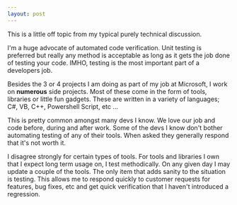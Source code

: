 ```yaml
---
layout: post
---
```

This is a little off topic from my typical purely technical discussion.

I'm a huge advocate of automated code verification.  Unit testing is preferred but really any method is acceptable as long as it gets the job done of testing your code.  IMHO, testing is the most important part of a developers job.  

Besides the 3 or 4 projects I am doing as part of my job at Microsoft, I work on **numerous** side projects.  Most of these come in the form of tools, libraries or little fun gadgets.  These are written in a variety of languages; C#, VB, C++, Powershell Script, etc ...  

This is pretty common amongst many devs I know.  We love our job and code before, during and after work.  Some of the devs I know don't bother automating testing of any of their tools.  When asked they generally respond that it's not worth it.

I disagree strongly for certain types of tools.  For tools and libraries I own that I expect long term usage on, I test methodically.  On any given day I may update a couple of the tools.  The only item that adds sanity to the situation is testing.  This allows me to respond quickly to customer requests for features, bug fixes, etc  and get quick verification that I haven't introduced a regression.

